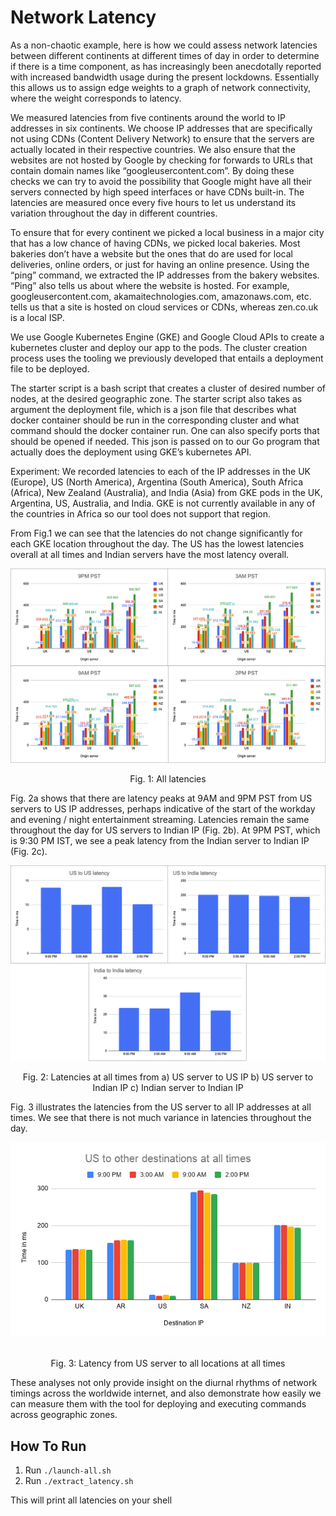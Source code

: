 # Network Latency

As a non-chaotic example, here is how we could assess network latencies between different continents at different times of day in order to determine if there is a time component, as has increasingly been anecdotally reported with increased bandwidth usage during the present lockdowns. Essentially this allows us to assign edge weights to a graph of network connectivity, where the weight corresponds to latency.

We measured latencies from five continents around the world to IP addresses in six continents. We choose IP addresses that are specifically not using CDNs (Content Delivery Network) to ensure that the servers are actually located in their respective countries. We also ensure that the websites are not hosted by Google by checking for forwards to URLs that contain domain names like “googleusercontent.com”. By doing these checks we can try to avoid the possibility that Google might have all their servers connected by high speed interfaces or have CDNs built-in. The latencies are measured once every five hours to let us understand its variation throughout the day in different countries.

To ensure that for every continent we picked a local business in a major city that has a low chance of having CDNs, we picked local bakeries. Most bakeries don’t have a website but the ones that do are used for local deliveries, online orders, or just for having an online presence. Using the “ping” command, we extracted the IP addresses from the bakery websites. “Ping” also tells us about where the website is hosted. For example, googleusercontent.com, akamaitechnologies.com, amazonaws.com, etc. tells us that a site is hosted on cloud services or CDNs, whereas zen.co.uk is a local ISP. 

We use Google Kubernetes Engine (GKE) and Google Cloud APIs to create a kubernetes cluster and deploy our app to the pods. The cluster creation process uses the tooling we previously developed that entails a deployment file to be deployed.

The starter script is a bash script that creates a cluster of desired number of nodes, at the desired geographic zone. The starter script also takes as argument the deployment file, which is a json file that describes what docker container should be run in the corresponding cluster and what command should the docker container run. One can also specify ports that should be opened if needed. This json is passed on to our Go program that actually does the deployment using GKE’s kubernetes API.

Experiment:
We recorded latencies to each of the IP addresses in the UK (Europe), US (North America), Argentina (South America), South Africa (Africa), New Zealand (Australia), and India (Asia) from GKE pods in the UK, Argentina, US, Australia, and India. GKE is not currently available in any of the countries in Africa so our tool does not support that region.


From Fig.1 we can see that the latencies do not change significantly for each GKE location throughout the day. The US has the lowest latencies overall at all times and Indian servers have the most latency overall.

![All latencies](images/image4.png)
<p align="center"> Fig. 1: All latencies </p>



Fig. 2a shows that there are latency peaks at 9AM and 9PM PST from US servers to US IP addresses, perhaps indicative of the start of the workday and evening / night entertainment streaming. Latencies remain the same throughout the day for US servers to Indian IP (Fig. 2b). At 9PM PST, which is 9:30 PM IST, we see a peak latency from the Indian server to Indian IP (Fig. 2c).


![Various latencies](images/image3.png)
<p align="center">
  Fig. 2: Latencies at all times from a) US server to US IP b) US server to Indian IP c) Indian server to Indian IP
</p>


Fig. 3 illustrates the latencies from the US server to all IP addresses at all times. We see that there is not much variance in latencies throughout the day.

![US latencies](images/image1.png)
<p align="center"> <br> Fig. 3: Latency from US server to all locations at all times </p>


These analyses not only provide insight on the diurnal rhythms of network timings across the worldwide internet, and also demonstrate how easily we can measure them with the tool for deploying and executing commands across geographic zones.


## How To Run

1. Run `./launch-all.sh`
2. Run `./extract_latency.sh`

This will print all latencies on your shell
